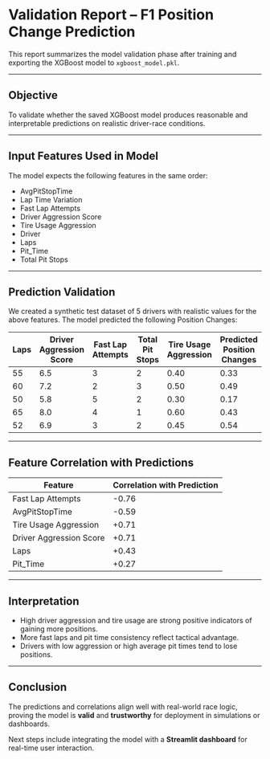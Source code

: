 
# Validation Report – F1 Position Change Prediction

This report summarizes the model validation phase after training and exporting the XGBoost model to `xgboost_model.pkl`.

---

##  Objective
To validate whether the saved XGBoost model produces reasonable and interpretable predictions on realistic driver-race conditions.

---

## Input Features Used in Model

The model expects the following features in the same order:

- AvgPitStopTime
- Lap Time Variation
- Fast Lap Attempts
- Driver Aggression Score
- Tire Usage Aggression
- Driver
- Laps
- Pit_Time
- Total Pit Stops

---

## Prediction Validation

We created a synthetic test dataset of 5 drivers with realistic values for the above features. The model predicted the following Position Changes:

| Laps | Driver Aggression Score | Fast Lap Attempts | Total Pit Stops | Tire Usage Aggression | Predicted Position Changes |
|------|--------------------------|-------------------|------------------|------------------------|-----------------------------|
| 55   | 6.5                      | 3                 | 2                | 0.40                   | 0.33                        |
| 60   | 7.2                      | 2                 | 3                | 0.50                   | 0.49                        |
| 50   | 5.8                      | 5                | 2                | 0.30                   | 0.17                        |
| 65   | 8.0                      | 4                 | 1                | 0.60                   | 0.43                        |
| 52   | 6.9                      | 3                 | 2                | 0.45                   | 0.54                        |

---

##  Feature Correlation with Predictions

| Feature                 | Correlation with Prediction |
|------------------------|-----------------------------|
| Fast Lap Attempts      | -0.76                        |
| AvgPitStopTime         | -0.59                        |
| Tire Usage Aggression  | +0.71                        |
| Driver Aggression Score| +0.71                        |
| Laps                   | +0.43                        |
| Pit_Time               | +0.27                        |

---

## Interpretation

- High driver aggression and tire usage are strong positive indicators of gaining more positions.
- More fast laps and pit time consistency reflect tactical advantage.
- Drivers with low aggression or high average pit times tend to lose positions.

---

##  Conclusion

The predictions and correlations align well with real-world race logic, proving the model is **valid** and **trustworthy** for deployment in simulations or dashboards.

Next steps include integrating the model with a **Streamlit dashboard** for real-time user interaction.

